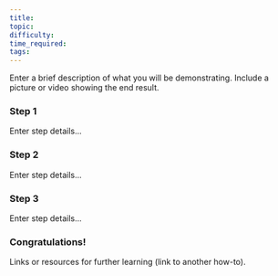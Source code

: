 ```yaml
---
title:
topic:
difficulty:
time_required:
tags:
---
```



Enter a brief description of what you will be demonstrating. Include a picture or video showing the end result.

### Step 1

Enter step details...

### Step 2

Enter step details...

### Step 3

Enter step details...

### Congratulations!

Links or resources for further learning (link to another how-to).
